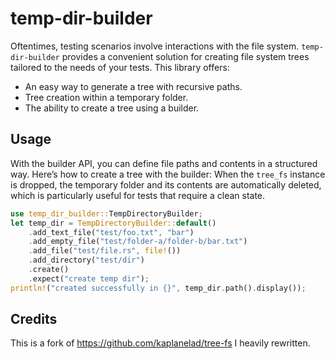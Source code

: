 # temp-dir-builder

Oftentimes, testing scenarios involve interactions with the file system. `temp-dir-builder` provides a convenient solution for creating file system trees tailored to the needs of your tests. This library offers:

- An easy way to generate a tree with recursive paths.
- Tree creation within a temporary folder.
- The ability to create a tree using a builder.

## Usage

With the builder API, you can define file paths and contents in a structured way. Here’s how to create a tree with the builder:
When the `tree_fs` instance is dropped, the temporary folder and its contents are automatically deleted, which is particularly useful for tests that require a clean state.

<!-- <snip id="example-builder" inject_from="code" strip_prefix="/// " template="rust"> -->
```rust
use temp_dir_builder::TempDirectoryBuilder;
let temp_dir = TempDirectoryBuilder::default()
    .add_text_file("test/foo.txt", "bar")
    .add_empty_file("test/folder-a/folder-b/bar.txt")
    .add_file("test/file.rs", file!())
    .add_directory("test/dir")
    .create()
    .expect("create temp dir");
println!("created successfully in {}", temp_dir.path().display());
```
<!-- </snip> -->

## Credits
This is a fork of https://github.com/kaplanelad/tree-fs I heavily rewritten.